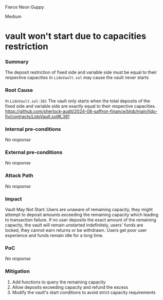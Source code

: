 Fierce Neon Guppy

Medium

# vault won't start due to capacities restriction

### Summary

The deposit restriction of fixed side and variable side must be equal to their respective capacities in `LidoVault.sol` may cause the vault never starts

### Root Cause

in `LidoVault.sol:381` The vault only starts when the total deposits of the fixed side and variable side are exactly equal to their respective capacities.
https://github.com/sherlock-audit/2024-08-saffron-finance/blob/main/lido-fiv/contracts/LidoVault.sol#L381

### Internal pre-conditions

_No response_

### External pre-conditions

_No response_

### Attack Path

_No response_

### Impact

Vault May Not Start: Users are unaware of remaining capacity, they might attempt to deposit amounts exceeding the remaining capacity which leading to transaction failure. If no user deposits the exact amount of the remaining capacity, the vault will remain unstarted indefinitely, users' funds are locked, they cannot earn returns or be withdrawn. Users get poor user experience and funds  remain idle for a long time.

### PoC

_No response_

### Mitigation

1. Add functions to query the remaining capacity
2. Allow deposits exceeding capacity and refund the excess
3. Modify the vault's start conditions to avoid strict capacity requirements